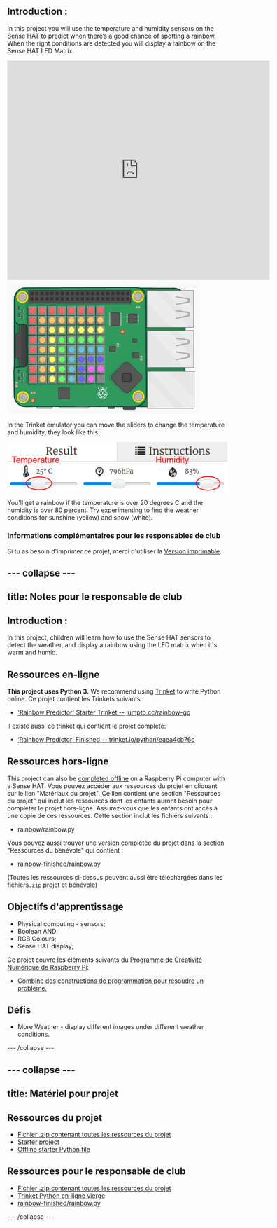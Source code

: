 ## Introduction :

In this project you will use the temperature and humidity sensors on the Sense HAT to predict when there’s a good chance of spotting a rainbow. When the right conditions are detected you will display a rainbow on the Sense HAT LED Matrix.

<div class="trinket">
  <iframe src="https://trinket.io/embed/python/eaea4cb76c?outputOnly=true&start=result" width="600" height="500" frameborder="0" marginwidth="0" marginheight="0" allowfullscreen mark="crwd-mark">
</iframe> <img src="images/rainbow-final.png" />
</div>

In the Trinket emulator you can move the sliders to change the temperature and humidity, they look like this:

![screenshot](images/rainbow-sliders.png)

You'll get a rainbow if the temperature is over 20 degrees C and the humidity is over 80 percent. Try experimenting to find the weather conditions for sunshine (yellow) and snow (white).

### Informations complémentaires pour les responsables de club

Si tu as besoin d'imprimer ce projet, merci d'utiliser la [Version imprimable](https://projects.raspberrypi.org/en/projects/rainbow-predictor/print).

## \--- collapse \---

## title: Notes pour le responsable de club

## Introduction :

In this project, children will learn how to use the Sense HAT sensors to detect the weather, and display a rainbow using the LED matrix when it's warm and humid.

## Ressources en-ligne

**This project uses Python 3.** We recommend using [Trinket](https://trinket.io/) to write Python online. Ce projet contient les Trinkets suivants :

* ['Rainbow Predictor' Starter Trinket -- jumpto.cc/rainbow-go](http://jumpto.cc/rainbow-go)

Il existe aussi ce trinket qui contient le projet completé:

* [‘Rainbow Predictor’ Finished -- trinket.io/python/eaea4cb76c](https://trinket.io/python/eaea4cb76c)

## Ressources hors-ligne

This project can also be [completed offline](https://www.codeclubprojects.org/en-GB/resources/physical-sense-hat/) on a Raspberry Pi computer with a Sense HAT. Vous pouvez accéder aux ressources du projet en cliquant sur le lien "Matériaux du projet". Ce lien contient une section "Ressources du projet" qui inclut les ressources dont les enfants auront besoin pour compléter le projet hors-ligne. Assurez-vous que les enfants ont accès à une copie de ces ressources. Cette section inclut les fichiers suivants :

* rainbow/rainbow.py

Vous pouvez aussi trouver une version complétée du projet dans la section "Ressources du bénévole" qui contient :

* rainbow-finished/rainbow.py

(Toutes les ressources ci-dessus peuvent aussi être téléchargées dans les fichiers`.zip` projet et bénévole)

## Objectifs d'apprentissage

* Physical computing - sensors;
* Boolean AND; 
* RGB Colours;
* Sense HAT display;

Ce projet couvre les éléments suivants du [Programme de Créativité Numérique de Raspberry Pi](http://rpf.io/curriculum):

* [Combine des constructions de programmation pour résoudre un problème.](https://www.raspberrypi.org/curriculum/programming/builder)

## Défis

* More Weather - display different images under different weather conditions. 

\--- /collapse \---

## \--- collapse \---

## title: Matériel pour projet

## Ressources du projet

* [Fichier .zip contenant toutes les ressources du projet](resources/rainbow-project-resources.zip)
* [Starter project](http://jumpto.cc/rainbow-go)
* [Offline starter Python file](resources/rainbow-rainbow.py)

## Ressources pour le responsable de club

* [Fichier .zip contenant toutes les ressources du projet](resources/rainbow-volunteer-resources.zip)
* [Trinket Python en-ligne vierge](https://trinket.io/python/eaea4cb76c)
* [rainbow-finished/rainbow.py](resources/rainbow-final-rainbow.py)

\--- /collapse \---